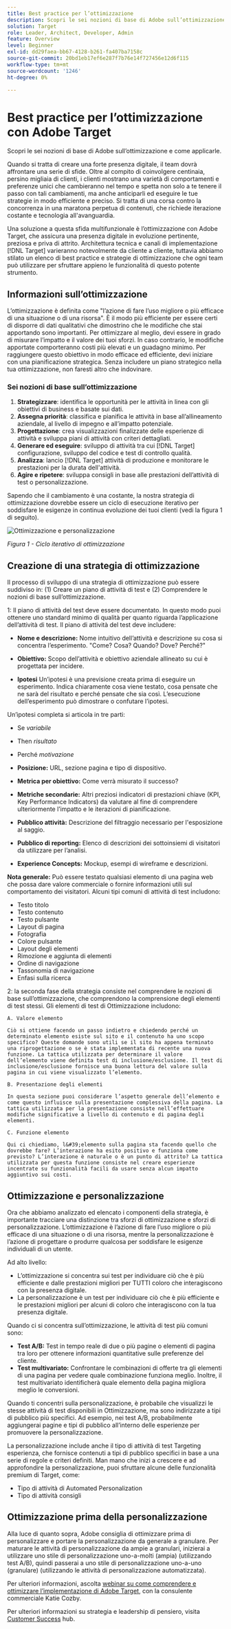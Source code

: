 ```yaml
---
title: Best practice per l’ottimizzazione
description: Scopri le sei nozioni di base di Adobe sull’ottimizzazione e come applicarle.
solution: Target
role: Leader, Architect, Developer, Admin
feature: Overview
level: Beginner
exl-id: dd29faea-bb67-4128-b261-fa407ba7158c
source-git-commit: 20bd1eb17ef6e287f7b76e14f727456e12d6f115
workflow-type: tm+mt
source-wordcount: '1246'
ht-degree: 0%

---
```


# Best practice per l’ottimizzazione con Adobe Target

Scopri le sei nozioni di base di Adobe sull’ottimizzazione e come applicarle.

Quando si tratta di creare una forte presenza digitale, il team dovrà affrontare una serie di sfide. Oltre al compito di coinvolgere centinaia, persino migliaia di clienti, i clienti mostrano una varietà di comportamenti e preferenze unici che cambieranno nel tempo e spetta non solo a te tenere il passo con tali cambiamenti, ma anche anticiparli ed eseguire le tue strategie in modo efficiente e preciso. Si tratta di una corsa contro la concorrenza in una maratona perpetua di contenuti, che richiede iterazione costante e tecnologia all&#39;avanguardia.

Una soluzione a questa sfida multifunzionale è l’ottimizzazione con Adobe Target, che assicura una presenza digitale in evoluzione pertinente, preziosa e priva di attrito. Architettura tecnica e canali di implementazione [!DNL Target] varieranno notevolmente da cliente a cliente, tuttavia abbiamo stilato un elenco di best practice e strategie di ottimizzazione che ogni team può utilizzare per sfruttare appieno le funzionalità di questo potente strumento.

## Informazioni sull’ottimizzazione

L’ottimizzazione è definita come &quot;l’azione di fare l’uso migliore o più efficace di una situazione o di una risorsa&quot;. È il modo più efficiente per essere certi di disporre di dati qualitativi che dimostrino che le modifiche che stai apportando sono importanti. Per ottimizzare al meglio, devi essere in grado di misurare l’impatto e il valore dei tuoi sforzi. In caso contrario, le modifiche apportate comporteranno costi più elevati e un guadagno minimo. Per raggiungere questo obiettivo in modo efficace ed efficiente, devi iniziare con una pianificazione strategica. Senza includere un piano strategico nella tua ottimizzazione, non faresti altro che indovinare.

### Sei nozioni di base sull’ottimizzazione

1. **Strategizzare**: identifica le opportunità per le attività in linea con gli obiettivi di business e basate sui dati.
1. **Assegna priorità**: classifica e pianifica le attività in base all’allineamento aziendale, al livello di impegno e all’impatto potenziale.
1. **Progettazione**: crea visualizzazioni finalizzate delle esperienze di attività e sviluppa piani di attività con criteri dettagliati.
1. **Generare ed eseguire**: sviluppo di attività tra cui [!DNL Target] configurazione, sviluppo del codice e test di controllo qualità.
1. **Analizza**: lancio [!DNL Target] attività di produzione e monitorare le prestazioni per la durata dell&#39;attività.
1. **Agire e ripetere**: sviluppa consigli in base alle prestazioni dell’attività di test o personalizzazione.

Sapendo che il cambiamento è una costante, la nostra strategia di ottimizzazione dovrebbe essere un ciclo di esecuzione iterativo per soddisfare le esigenze in continua evoluzione dei tuoi clienti (vedi la figura 1 di seguito).

![Ottimizzazione e personalizzazione](assets/optimize-and-personalize.png)

_Figura 1 - Ciclo iterativo di ottimizzazione_

## Creazione di una strategia di ottimizzazione

Il processo di sviluppo di una strategia di ottimizzazione può essere suddiviso in: (1) Creare un piano di attività di test e (2) Comprendere le nozioni di base sull’ottimizzazione.

1: Il piano di attività del test deve essere documentato. In questo modo puoi ottenere uno standard minimo di qualità per quanto riguarda l’applicazione dell’attività di test. Il piano di attività del test deve includere:

* **Nome e descrizione:** Nome intuitivo dell’attività e descrizione su cosa si concentra l’esperimento. &quot;Come? Cosa? Quando? Dove? Perché?&quot;

* **Obiettivo:** Scopo dell’attività e obiettivo aziendale allineato su cui è progettata per incidere.

* **Ipotesi** Un’ipotesi è una previsione creata prima di eseguire un esperimento. Indica chiaramente cosa viene testato, cosa pensate che ne sarà del risultato e perché pensate che sia così. L’esecuzione dell’esperimento può dimostrare o confutare l’ipotesi.

Un’ipotesi completa si articola in tre parti:

* Se _variabile_
* Then _risultato_
* Perché _motivazione_

* **Posizione:** URL, sezione pagina e tipo di dispositivo.
* **Metrica per obiettivo:** Come verrà misurato il successo?
* **Metriche secondarie:** Altri preziosi indicatori di prestazioni chiave (KPI, Key Performance Indicators) da valutare al fine di comprendere ulteriormente l’impatto e le iterazioni di pianificazione.
* **Pubblico attività:** Descrizione del filtraggio necessario per l&#39;esposizione al saggio.
* **Pubblico di reporting:** Elenco di descrizioni dei sottoinsiemi di visitatori da utilizzare per l’analisi.
* **Experience Concepts:** Mockup, esempi di wireframe e descrizioni.

**Nota generale:** Può essere testato qualsiasi elemento di una pagina web che possa dare valore commerciale o fornire informazioni utili sul comportamento dei visitatori. Alcuni tipi comuni di attività di test includono:

* Testo titolo
* Testo contenuto
* Testo pulsante
* Layout di pagina
* Fotografia
* Colore pulsante
* Layout degli elementi
* Rimozione e aggiunta di elementi
* Ordine di navigazione
* Tassonomia di navigazione
* Enfasi sulla ricerca

2: la seconda fase della strategia consiste nel comprendere le nozioni di base sull’ottimizzazione, che comprendono la comprensione degli elementi di test stessi. Gli elementi di test di Ottimizzazione includono:

    A. Valore elemento
    
    Ciò si ottiene facendo un passo indietro e chiedendo perché un determinato elemento esiste sul sito e il contenuto ha uno scopo specifico? Queste domande sono utili se il sito ha appena terminato una riprogettazione o se è stata implementata di recente una nuova funzione. La tattica utilizzata per determinare il valore dell’elemento viene definita test di inclusione/esclusione. Il test di inclusione/esclusione fornisce una buona lettura del valore sulla pagina in cui viene visualizzato l’elemento.
    
    B. Presentazione degli elementi
    
    In questa sezione puoi considerare l’aspetto generale dell’elemento e come questo influisce sulla presentazione complessiva della pagina. La tattica utilizzata per la presentazione consiste nell’effettuare modifiche significative a livello di contenuto e di pagina degli elementi.
    
    C. Funzione elemento
    
    Qui ci chiediamo, l&#39;elemento sulla pagina sta facendo quello che dovrebbe fare? L’interazione ha esito positivo e funziona come previsto? L’interazione è naturale o è un punto di attrito? La tattica utilizzata per questa funzione consiste nel creare esperienze incentrate su funzionalità facili da usare senza alcun impatto aggiuntivo sui costi.

## Ottimizzazione e personalizzazione

Ora che abbiamo analizzato ed elencato i componenti della strategia, è importante tracciare una distinzione tra sforzi di ottimizzazione e sforzi di personalizzazione. L’ottimizzazione è l’azione di fare l’uso migliore o più efficace di una situazione o di una risorsa, mentre la personalizzazione è l’azione di progettare o produrre qualcosa per soddisfare le esigenze individuali di un utente.

Ad alto livello:

* L’ottimizzazione si concentra sui test per individuare ciò che è più efficiente e dalle prestazioni migliori per TUTTI coloro che interagiscono con la presenza digitale.
* La personalizzazione è un test per individuare ciò che è più efficiente e le prestazioni migliori per alcuni di coloro che interagiscono con la tua presenza digitale.

Quando ci si concentra sull’ottimizzazione, le attività di test più comuni sono:

* **Test A/B:** Test in tempo reale di due o più pagine o elementi di pagina tra loro per ottenere informazioni quantitative sulle preferenze del cliente.
* **Test multivariato:** Confrontare le combinazioni di offerte tra gli elementi di una pagina per vedere quale combinazione funziona meglio. Inoltre, il test multivariato identificherà quale elemento della pagina migliora meglio le conversioni.

Quando ti concentri sulla personalizzazione, è probabile che visualizzi le stesse attività di test disponibili in Ottimizzazione, ma sono indirizzate a tipi di pubblico più specifici. Ad esempio, nei test A/B, probabilmente aggiungerai pagine e tipi di pubblico all’interno delle esperienze per promuovere la personalizzazione.

La personalizzazione include anche il tipo di attività di test Targeting esperienza, che fornisce contenuti a tipi di pubblico specifici in base a una serie di regole e criteri definiti. Man mano che inizi a crescere e ad approfondire la personalizzazione, puoi sfruttare alcune delle funzionalità premium di Target, come:

* Tipo di attività di Automated Personalization
* Tipo di attività consigli

## Ottimizzazione prima della personalizzazione

Alla luce di quanto sopra, Adobe consiglia di ottimizzare prima di personalizzare e portare la personalizzazione da generale a granulare. Per maturare le attività di personalizzazione da ampie a granulari, inizierai a utilizzare uno stile di personalizzazione uno-a-molti (ampia) (utilizzando test A/B), quindi passerai a uno stile di personalizzazione uno-a-uno (granulare) (utilizzando le attività di personalizzazione automatizzata).

Per ulteriori informazioni, ascolta [webinar su come comprendere e ottimizzare l’implementazione di Adobe Target](https://adobecustomersuccess.adobeconnect.com/pkfafpzd9yarmp4/), con la consulente commerciale Katie Cozby.

Per ulteriori informazioni su strategia e leadership di pensiero, visita [Customer Success](https://experienceleague.adobe.com/docs/customer-success/customer-success/overview.html) hub.
